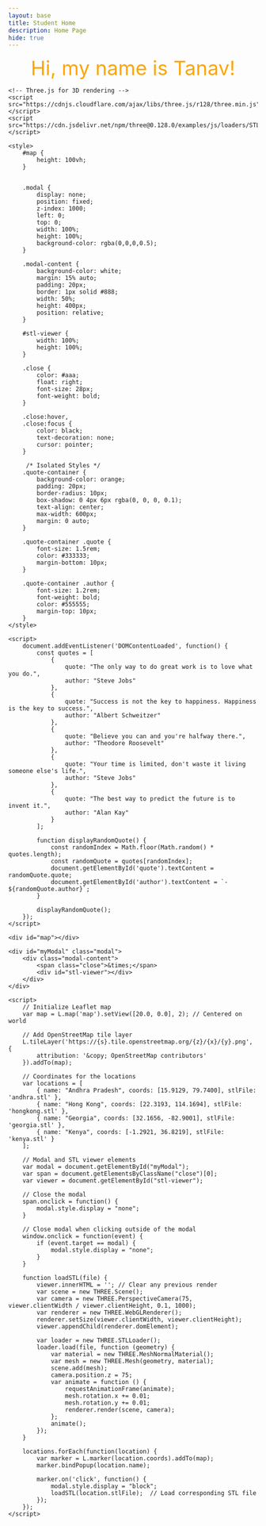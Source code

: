 ```yaml
---
layout: base
title: Student Home 
description: Home Page
hide: true
---
```




<center style="font-size: 40px; color: orange;">
Hi, my name is Tanav!
</center>




<head>
    <link rel="stylesheet" href="https://unpkg.com/leaflet@1.7.1/dist/leaflet.css" />
    <script src="https://unpkg.com/leaflet@1.7.1/dist/leaflet.js"></script>

    <!-- Three.js for 3D rendering -->
    <script src="https://cdnjs.cloudflare.com/ajax/libs/three.js/r128/three.min.js"></script>
    <script src="https://cdn.jsdelivr.net/npm/three@0.128.0/examples/js/loaders/STLLoader.js"></script>

    <style>
        #map {
            height: 100vh;
        }

    
        .modal {
            display: none;
            position: fixed;
            z-index: 1000;
            left: 0;
            top: 0;
            width: 100%;
            height: 100%;
            background-color: rgba(0,0,0,0.5);
        }
        
        .modal-content {
            background-color: white;
            margin: 15% auto;
            padding: 20px;
            border: 1px solid #888;
            width: 50%;
            height: 400px;
            position: relative;
        }

        #stl-viewer {
            width: 100%;
            height: 100%;
        }

        .close {
            color: #aaa;
            float: right;
            font-size: 28px;
            font-weight: bold;
        }

        .close:hover,
        .close:focus {
            color: black;
            text-decoration: none;
            cursor: pointer;
        }

         /* Isolated Styles */
        .quote-container {
            background-color: orange;
            padding: 20px;
            border-radius: 10px;
            box-shadow: 0 4px 6px rgba(0, 0, 0, 0.1);
            text-align: center;
            max-width: 600px;
            margin: 0 auto;
        }

        .quote-container .quote {
            font-size: 1.5rem;
            color: #333333;
            margin-bottom: 10px;
        }

        .quote-container .author {
            font-size: 1.2rem;
            font-weight: bold;
            color: #555555;
            margin-top: 10px;
        }
    </style>
</head>
<body>
    <div class="quote-container">
        <div id="quote" class="quote"></div>
        <div id="author" class="author"></div>
    </div>

    <script>
        document.addEventListener('DOMContentLoaded', function() {
            const quotes = [
                {
                    quote: "The only way to do great work is to love what you do.",
                    author: "Steve Jobs"
                },
                {
                    quote: "Success is not the key to happiness. Happiness is the key to success.",
                    author: "Albert Schweitzer"
                },
                {
                    quote: "Believe you can and you're halfway there.",
                    author: "Theodore Roosevelt"
                },
                {
                    quote: "Your time is limited, don't waste it living someone else's life.",
                    author: "Steve Jobs"
                },
                {
                    quote: "The best way to predict the future is to invent it.",
                    author: "Alan Kay"
                }
            ];

            function displayRandomQuote() {
                const randomIndex = Math.floor(Math.random() * quotes.length);
                const randomQuote = quotes[randomIndex];
                document.getElementById('quote').textContent = randomQuote.quote;
                document.getElementById('author').textContent = `- ${randomQuote.author}`;
            }

            displayRandomQuote();
        });
    </script>
</body>
<body>



    <div id="map"></div>

    <div id="myModal" class="modal">
        <div class="modal-content">
            <span class="close">&times;</span>
            <div id="stl-viewer"></div>
        </div>
    </div>

    <script>
        // Initialize Leaflet map
        var map = L.map('map').setView([20.0, 0.0], 2); // Centered on world

        // Add OpenStreetMap tile layer
        L.tileLayer('https://{s}.tile.openstreetmap.org/{z}/{x}/{y}.png', {
            attribution: '&copy; OpenStreetMap contributors'
        }).addTo(map);

        // Coordinates for the locations
        var locations = [
            { name: "Andhra Pradesh", coords: [15.9129, 79.7400], stlFile: 'andhra.stl' },
            { name: "Hong Kong", coords: [22.3193, 114.1694], stlFile: 'hongkong.stl' },
            { name: "Georgia", coords: [32.1656, -82.9001], stlFile: 'georgia.stl' },
            { name: "Kenya", coords: [-1.2921, 36.8219], stlFile: 'kenya.stl' }
        ];

        // Modal and STL viewer elements
        var modal = document.getElementById("myModal");
        var span = document.getElementsByClassName("close")[0];
        var viewer = document.getElementById("stl-viewer");

        // Close the modal
        span.onclick = function() {
            modal.style.display = "none";
        }

        // Close modal when clicking outside of the modal
        window.onclick = function(event) {
            if (event.target == modal) {
                modal.style.display = "none";
            }
        }

        function loadSTL(file) {
            viewer.innerHTML = ''; // Clear any previous render
            var scene = new THREE.Scene();
            var camera = new THREE.PerspectiveCamera(75, viewer.clientWidth / viewer.clientHeight, 0.1, 1000);
            var renderer = new THREE.WebGLRenderer();
            renderer.setSize(viewer.clientWidth, viewer.clientHeight);
            viewer.appendChild(renderer.domElement);

            var loader = new THREE.STLLoader();
            loader.load(file, function (geometry) {
                var material = new THREE.MeshNormalMaterial();
                var mesh = new THREE.Mesh(geometry, material);
                scene.add(mesh);
                camera.position.z = 75;
                var animate = function () {
                    requestAnimationFrame(animate);
                    mesh.rotation.x += 0.01;
                    mesh.rotation.y += 0.01;
                    renderer.render(scene, camera);
                };
                animate();
            });
        }

        locations.forEach(function(location) {
            var marker = L.marker(location.coords).addTo(map);
            marker.bindPopup(location.name);

            marker.on('click', function() {
                modal.style.display = "block";
                loadSTL(location.stlFile);  // Load corresponding STL file
            });
        });
    </script>

</body>

